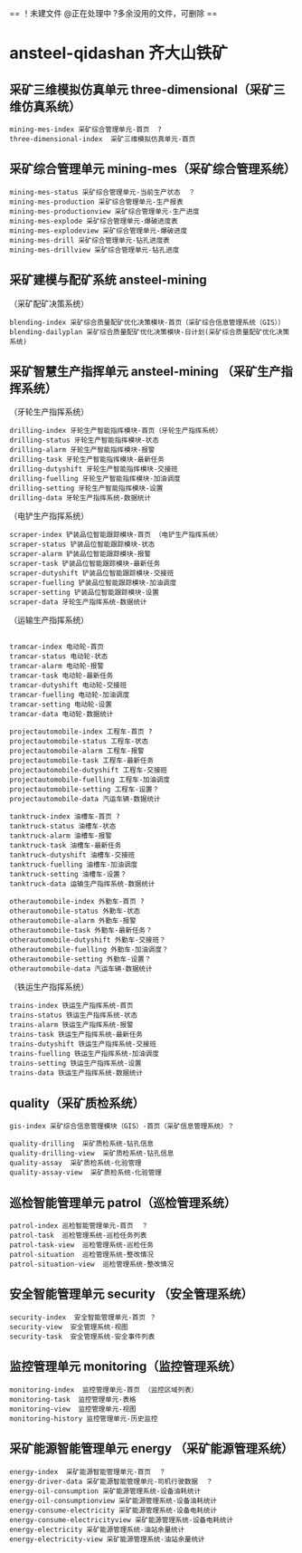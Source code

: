 == ！未建文件 @正在处理中 ?多余没用的文件，可删除 ==
# ansteel-qidashan 齐大山铁矿

## 采矿三维模拟仿真单元 three-dimensional（采矿三维仿真系统）
```
mining-mes-index 采矿综合管理单元-首页  ?
three-dimensional-index  采矿三维模拟仿真单元-首页
```

## 采矿综合管理单元 mining-mes（采矿综合管理系统）
```
mining-mes-status 采矿综合管理单元-当前生产状态  ？
mining-mes-production 采矿综合管理单元-生产报表
mining-mes-productionview 采矿综合管理单元-生产进度
mining-mes-explode 采矿综合管理单元-爆破进度表
mining-mes-explodeview 采矿综合管理单元-爆破进度
mining-mes-drill 采矿综合管理单元-钻孔进度表
mining-mes-drillview 采矿综合管理单元-钻孔进度
```

## 采矿建模与配矿系统 ansteel-mining
（采矿配矿决策系统）
```
blending-index 采矿综合质量配矿优化决策模块-首页（采矿综合信息管理系统（GIS））
blending-dailyplan 采矿综合质量配矿优化决策模块-日计划(采矿综合质量配矿优化决策系统)
```

## 采矿智慧生产指挥单元 ansteel-mining  （采矿生产指挥系统）

（牙轮生产指挥系统）
```
drilling-index 牙轮生产智能指挥模块-首页（牙轮生产指挥系统）
drilling-status 牙轮生产智能指挥模块-状态
drilling-alarm 牙轮生产智能指挥模块-报警
drilling-task 牙轮生产智能指挥模块-最新任务
drilling-dutyshift 牙轮生产智能指挥模块-交接班
drilling-fuelling 牙轮生产智能指挥模块-加油调度
drilling-setting 牙轮生产智能指挥模块-设置
drilling-data 牙轮生产指挥系统-数据统计
```
（电铲生产指挥系统）
```
scraper-index 铲装品位智能跟踪模块-首页 （电铲生产指挥系统）
scraper-status 铲装品位智能跟踪模块-状态
scraper-alarm 铲装品位智能跟踪模块-报警
scraper-task 铲装品位智能跟踪模块-最新任务
scraper-dutyshift 铲装品位智能跟踪模块-交接班
scraper-fuelling 铲装品位智能跟踪模块-加油调度
scraper-setting 铲装品位智能跟踪模块-设置
scraper-data 牙轮生产指挥系统-数据统计
```
（运输生产指挥系统）
```
```

```
tramcar-index 电动轮-首页
tramcar-status 电动轮-状态
tramcar-alarm 电动轮-报警
tramcar-task 电动轮-最新任务
tramcar-dutyshift 电动轮-交接班
tramcar-fuelling 电动轮-加油调度
tramcar-setting 电动轮-设置
tramcar-data 电动轮-数据统计
```

```
projectautomobile-index 工程车-首页 ?
projectautomobile-status 工程车-状态
projectautomobile-alarm 工程车-报警
projectautomobile-task 工程车-最新任务
projectautomobile-dutyshift 工程车-交接班
projectautomobile-fuelling 工程车-加油调度
projectautomobile-setting 工程车-设置？
projectautomobile-data 汽运车辆-数据统计
```

```
tanktruck-index 油槽车-首页 ?
tanktruck-status 油槽车-状态
tanktruck-alarm 油槽车-报警
tanktruck-task 油槽车-最新任务
tanktruck-dutyshift 油槽车-交接班
tanktruck-fuelling 油槽车-加油调度
tanktruck-setting 油槽车-设置？
tanktruck-data 运输生产指挥系统-数据统计
```

```
otherautomobile-index 外勤车-首页 ?
otherautomobile-status 外勤车-状态
otherautomobile-alarm 外勤车-报警
otherautomobile-task 外勤车-最新任务？
otherautomobile-dutyshift 外勤车-交接班？
otherautomobile-fuelling 外勤车-加油调度？
otherautomobile-setting 外勤车-设置？
otherautomobile-data 汽运车辆-数据统计
```

（铁运生产指挥系统）
```
trains-index 铁运生产指挥系统-首页
trains-status 铁运生产指挥系统-状态
trains-alarm 铁运生产指挥系统-报警
trains-task 铁运生产指挥系统-最新任务
trains-dutyshift 铁运生产指挥系统-交接班
trains-fuelling 铁运生产指挥系统-加油调度
trains-setting 铁运生产指挥系统-设置
trains-data 铁运生产指挥系统-数据统计
```

## quality（采矿质检系统）
```
gis-index 采矿综合信息管理模块（GIS）-首页（采矿信息管理系统）？

quality-drilling  采矿质检系统-钻孔信息
quality-drilling-view  采矿质检系统-钻孔信息
quality-assay  采矿质检系统-化验管理
quality-assay-view  采矿质检系统-化验管理
```

## 巡检智能管理单元 patrol（巡检管理系统）
```
patrol-index 巡检智能管理单元-首页  ？
patrol-task  巡检管理系统-巡检任务列表
patrol-task-view  巡检管理系统-巡检任务
patrol-situation  巡检管理系统-整改情况
patrol-situation-view  巡检管理系统-整改情况
```

## 安全智能管理单元 security （安全管理系统）
```
security-index  安全智能管理单元-首页 ？
security-view  安全管理系统-视图
security-task  安全管理系统-安全事件列表
```

## 监控管理单元  monitoring（监控管理系统）
```
monitoring-index  监控管理单元-首页 （监控区域列表）
monitoring-task  监控管理单元-表格
monitoring-view  监控管理单元-视图
monitoring-history 监控管理单元-历史监控
```

## 采矿能源智能管理单元  energy （采矿能源管理系统）
```
energy-index  采矿能源智能管理单元-首页  ？
energy-driver-data 采矿能源智能管理单元-司机行驶数据  ？
energy-oil-consumption 采矿能源管理系统-设备油耗统计
energy-oil-consumptionview 采矿能源管理系统-设备油耗统计
energy-consume-electricity 采矿能源管理系统-设备电耗统计
energy-consume-electricityview 采矿能源管理系统-设备电耗统计
energy-electricity 采矿能源管理系统-油站余量统计
energy-electricity-view 采矿能源管理系统-油站余量统计
```
